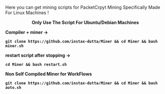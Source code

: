 
Here you can get mining scripts for PacketCrpyt Mining Specifically Made For Linux Machines !
<center>
  <b>Only Use The Script For Ubuntu/Debian Machines<b>
</center>

Compiler + miner ->
```
git clone https://github.com/instax-dutta/Miner && cd Miner && bash miner.sh
```
restart script after stopping ->
```
cd Miner && bash restart.sh
```
Non Self Compiled Miner for WorkFlows
```
git clone https://github.com/instax-dutta/Miner && cd Miner && bash auto.sh
```

